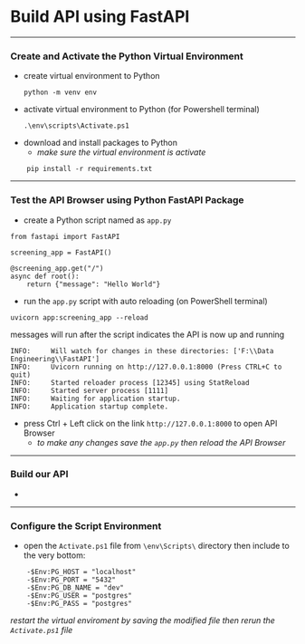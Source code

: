 # Build API using FastAPI
---
### Create and Activate the Python Virtual Environment
- create virtual environment to Python
    ```
    python -m venv env
    ```
- activate virtual environment to Python (for Powershell terminal)
    ```
    .\env\scripts\Activate.ps1
    ```
- download and install packages to Python
    - *make sure the virtual environment is activate*
```
    pip install -r requirements.txt
```
---
### Test the API Browser using Python FastAPI Package
- create a Python script named as `app.py`
```
from fastapi import FastAPI

screening_app = FastAPI()

@screening_app.get("/")
async def root():
    return {"message": "Hello World"}
```
- run the `app.py` script with auto reloading (on PowerShell terminal)
```
uvicorn app:screening_app --reload
```
messages will run after the script indicates the API is now up and running
```
INFO:     Will watch for changes in these directories: ['F:\\Data Engineering\\FastAPI']
INFO:     Uvicorn running on http://127.0.0.1:8000 (Press CTRL+C to quit)
INFO:     Started reloader process [12345] using StatReload
INFO:     Started server process [1111]
INFO:     Waiting for application startup.
INFO:     Application startup complete.
```    
- press Ctrl + Left click on the link `http://127.0.0.1:8000` to open API Browser
    - *to make any changes save the `app.py` then reload the API Browser*
---
### Build our API
- 
---
### Configure the Script Environment
- open the `Activate.ps1` file from `\env\Scripts\` directory then include to the very bottom:
```
    -$Env:PG_HOST = "localhost"
    -$Env:PG_PORT = "5432" 
    -$Env:PG_DB_NAME = "dev"
    -$Env:PG_USER = "postgres"
    -$Env:PG_PASS = "postgres"
```
*restart the virtual enviroment by saving the modified file then rerun the `Activate.ps1` file*